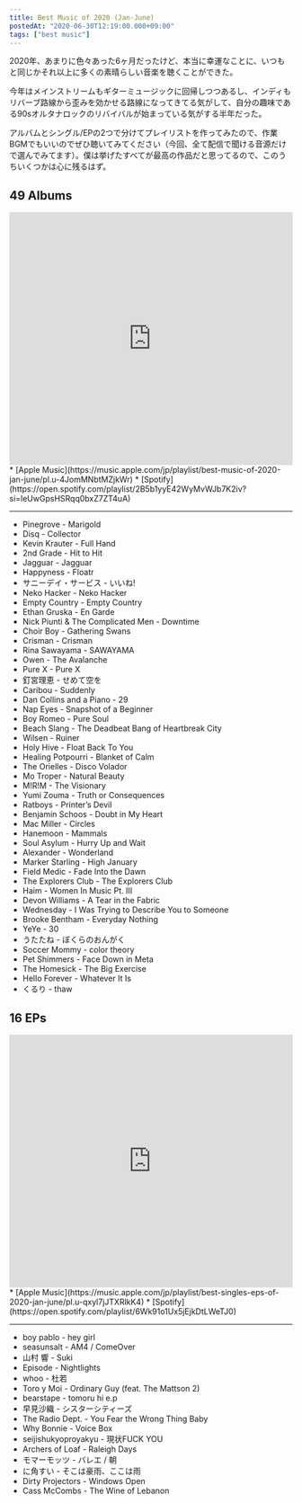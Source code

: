 ```yaml
---
title: Best Music of 2020 (Jan-June)
postedAt: "2020-06-30T12:19:00.000+09:00"
tags: ["best music"]
---
```


2020年、あまりに色々あった6ヶ月だったけど、本当に幸運なことに、いつもと同じかそれ以上に多くの素晴らしい音楽を聴くことができた。

今年はメインストリームもギターミュージックに回帰しつつあるし、インディもリバーブ路線から歪みを効かせる路線になってきてる気がして、自分の趣味である90sオルタナロックのリバイバルが始まっている気がする半年だった。

アルバムとシングル/EPの2つで分けてプレイリストを作ってみたので、作業BGMでもいいのでぜひ聴いてみてください（今回、全て配信で聞ける音源だけで選んでみてます）。僕は挙げたすべてが最高の作品だと思ってるので、このうちいくつかは心に残るはず。

## 49 Albums

<iframe allow="autoplay *; encrypted-media *;" frameborder="0" height="450" style="width:100%;max-width:660px;overflow:hidden;background:transparent;" sandbox="allow-forms allow-popups allow-same-origin allow-scripts allow-storage-access-by-user-activation allow-top-navigation-by-user-activation" src="https://embed.music.apple.com/jp/playlist/best-music-of-2020-jan-june/pl.u-4JomMNbtMZjkWr?app=music&amp;at=1000lR8X"></iframe> 
* [Apple Music](https://music.apple.com/jp/playlist/best-music-of-2020-jan-june/pl.u-4JomMNbtMZjkWr)
* [Spotify](https://open.spotify.com/playlist/2B5b1yyE42WyMvWJb7K2iv?si=leUwGpsHSRqq0bxZ7ZT4uA)

---

* Pinegrove - Marigold
* Disq - Collector
* Kevin Krauter - Full Hand
* 2nd Grade - Hit to Hit
* Jagguar - Jagguar
* Happyness - Floatr
* サニーデイ・サービス - いいね!
* Neko Hacker - Neko Hacker
* Empty Country - Empty Country
* Ethan Gruska - En Garde
* Nick Piunti & The Complicated Men - Downtime
* Choir Boy - Gathering Swans
* Crisman - Crisman
* Rina Sawayama - SAWAYAMA
* Owen - The Avalanche
* Pure X - Pure X
* 釘宮理恵 - せめて空を
* Caribou - Suddenly
* Dan Collins and a Piano - 29
* Nap Eyes - Snapshot of a Beginner
* Boy Romeo - Pure Soul
* Beach Slang - The Deadbeat Bang of Heartbreak City
* Wilsen - Ruiner
* Holy Hive - Float Back To You
* Healing Potpourri - Blanket of Calm
* The Orielles - Disco Volador
* Mo Troper - Natural Beauty
* M!R!M - The Visionary
* Yumi Zouma - Truth or Consequences
* Ratboys - Printer’s Devil
* Benjamin Schoos - Doubt in My Heart
* Mac Miller - Circles
* Hanemoon - Mammals
* Soul Asylum - Hurry Up and Wait
* Alexander - Wonderland
* Marker Starling - High January
* Field Medic - Fade Into the Dawn
* The Explorers Club - The Explorers Club
* Haim - Women In Music Pt. III
* Devon Williams - A Tear in the Fabric
* Wednesday - I Was Trying to Describe You to Someone
* Brooke Bentham - Everyday Nothing
* YeYe - 30
* うたたね - ぼくらのおんがく
* Soccer Mommy - color theory
* Pet Shimmers - Face Down in Meta
* The Homesick - The Big Exercise
* Hello Forever - Whatever It Is
* くるり - thaw

## 16 EPs

<iframe allow="autoplay *; encrypted-media *;" frameborder="0" height="450" style="width:100%;max-width:660px;overflow:hidden;background:transparent;" sandbox="allow-forms allow-popups allow-same-origin allow-scripts allow-storage-access-by-user-activation allow-top-navigation-by-user-activation" src="https://embed.music.apple.com/jp/playlist/best-singles-eps-of-2020-jan-june/pl.u-qxyl7jJTXRlkK4?app=music&amp;at=1000lR8X"></iframe> 
* [Apple Music](https://music.apple.com/jp/playlist/best-singles-eps-of-2020-jan-june/pl.u-qxyl7jJTXRlkK4)
* [Spotify](https://open.spotify.com/playlist/6Wk91o1Ux5jEjkDtLWeTJ0)

---

* boy pablo - hey girl
* seasunsalt - AM4 / ComeOver
* 山村 響 - Suki
* Episode - Nightlights
* whoo - 杜若
* Toro y Moi - Ordinary Guy (feat. The Mattson 2)
* bearstape - tomoru hi e.p
* 早見沙織 - シスターシティーズ
* The Radio Dept. - You Fear the Wrong Thing Baby
* Why Bonnie - Voice Box
* seijishukyoproyakyu - 現状FUCK YOU
* Archers of Loaf - Raleigh Days
* モマーモッツ - バレエ / 朝
* に角すい - そこは豪雨、ここは雨
* Dirty Projectors - Windows Open
* Cass McCombs - The Wine of Lebanon